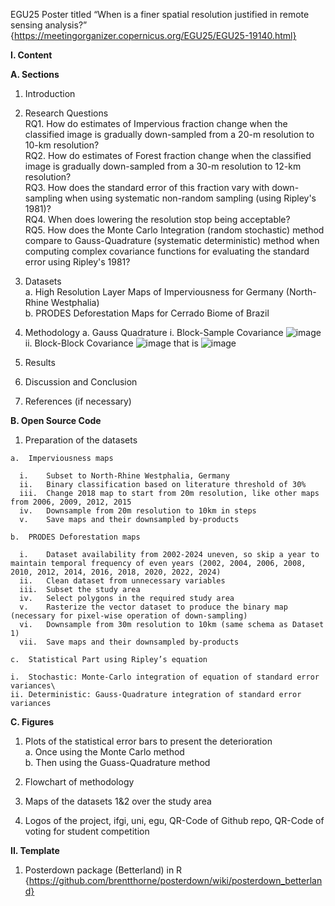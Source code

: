 EGU25 Poster titled “When is a finer spatial resolution justified in remote sensing analysis?” {https://meetingorganizer.copernicus.org/EGU25/EGU25-19140.html}

**I.	Content**

**A.	Sections**

  1. Introduction

  2. Research Questions\
     RQ1.   How do estimates of Impervious fraction change when the classified image is gradually down-sampled from a 20-m resolution to 10-km resolution? \
     RQ2.  How do estimates of Forest fraction change when the classified image is gradually down-sampled from a 30-m resolution to 12-km resolution? \
     RQ3.	How does the standard error of this fraction vary with down-sampling when using systematic non-random sampling (using Ripley's 1981)?\
     RQ4.	When does lowering the resolution stop being acceptable?\
     RQ5.   How does the Monte Carlo Integration (random stochastic) method compare to Gauss-Quadrature (systematic deterministic) method when computing complex covariance functions for evaluating the standard error using Ripley's 1981?
       
  3. Datasets\
     a.	High Resolution Layer Maps of Imperviousness for Germany (North-Rhine Westphalia)\
     b. PRODES Deforestation Maps for Cerrado Biome of Brazil
  
  4. Methodology
     a. Gauss Quadrature
       i. Block-Sample Covariance
          ![image](https://github.com/user-attachments/assets/74683504-a73e-4d02-958b-e929378ae922)
      ii. Block-Block Covariance
          ![image](https://github.com/user-attachments/assets/1f9e1800-e4d1-4550-9f46-ea19cc12c069)
     that is
          ![image](https://github.com/user-attachments/assets/ab86583d-0504-4129-93e2-880726122625)

  6. Results
  
  7. Discussion and Conclusion

  8. References (if necessary) 

**B.	Open Source Code**

  1.	Preparation of the datasets
  
    a.	Imperviousness maps
    
      i.	Subset to North-Rhine Westphalia, Germany
      ii.	Binary classification based on literature threshold of 30%
      iii.	Change 2018 map to start from 20m resolution, like other maps from 2006, 2009, 2012, 2015
      iv.	Downsample from 20m resolution to 10km in steps
      v.	Save maps and their downsampled by-products
    
    b.	PRODES Deforestation maps
    
      i.	Dataset availability from 2002-2024 uneven, so skip a year to maintain temporal frequency of even years (2002, 2004, 2006, 2008, 2010, 2012, 2014, 2016, 2018, 2020, 2022, 2024)
      ii.	Clean dataset from unnecessary variables
      iii.	Subset the study area
      iv.	Select polygons in the required study area
      v.	Rasterize the vector dataset to produce the binary map (necessary for pixel-wise operation of down-sampling)
      vi.	Downsample from 30m resolution to 10km (same schema as Dataset 1)
      vii.	Save maps and their downsampled by-products
      
    c.	Statistical Part using Ripley’s equation
    
    i.	Stochastic: Monte-Carlo integration of equation of standard error variances\
    ii.	Deterministic: Gauss-Quadrature integration of standard error variances


**C.	Figures**

  1.	Plots of the statistical error bars to present the deterioration\
    a.	Once using the Monte Carlo method\
    b.	Then using the Guass-Quadrature method
  
  2.	Flowchart of methodology
  
  3.	Maps of the datasets 1&2 over the study area
  
  4.	Logos of the project, ifgi, uni, egu, QR-Code of Github repo, QR-Code of voting for student competition

**II.	Template**

  1.	Posterdown package (Betterland) in R {https://github.com/brentthorne/posterdown/wiki/posterdown_betterland}
